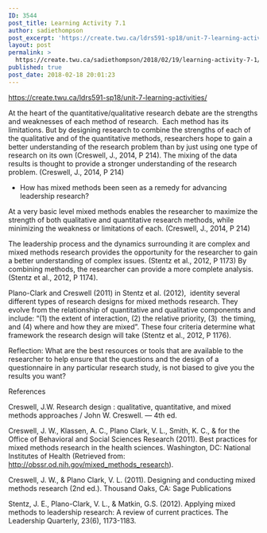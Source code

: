 ```yaml
---
ID: 3544
post_title: Learning Activity 7.1
author: sadiethompson
post_excerpt: 'https://create.twu.ca/ldrs591-sp18/unit-7-learning-activities/ At the heart of the quantitative/qualitative research debate are the strengths and weaknesses of each method of research. &nbsp;Each method has its limitations. But by designing research to combine the strengths of each of the qualitative and of the quantitative methods, researchers hope to gain a better understanding of the research problem than by &hellip; <p><a href="https://create.twu.ca/sadiethompson/2018/02/19/learning-activity-7-1/">Continue reading<span> "Learning Activity 7.1"</span></a></p>'
layout: post
permalink: >
  https://create.twu.ca/sadiethompson/2018/02/19/learning-activity-7-1/
published: true
post_date: 2018-02-18 20:01:23
---
```

<span style="font-weight: 400">https://create.twu.ca/ldrs591-sp18/unit-7-learning-activities/</span>

<span style="font-weight: 400">At the heart of the quantitative/qualitative research debate are the strengths and weaknesses of each method of research.  Each method has its limitations. But by designing research to combine the strengths of each of the qualitative and of the quantitative methods, researchers hope to gain a better understanding of the research problem than by just using one type of research on its own (Creswell, J., 2014, P 214). The mixing of the data results is thought to provide a stronger understanding of the research problem. (Creswell, J., 2014, P 214)</span>

<ul>
<li style="font-weight: 400"><span style="font-weight: 400">How has mixed methods been seen as a remedy for advancing leadership research?</span></li>
</ul>

<span style="font-weight: 400">At a very basic level mixed methods enables the researcher to maximize the strength of both qualitative and quantitative research methods, while minimizing the weakness or limitations of each. (Creswell, J., 2014, P 214)</span>

<span style="font-weight: 400">The leadership process and the dynamics surrounding it are complex and mixed methods research provides the opportunity for the researcher to gain a better understanding of complex issues. (Stentz et al., 2012, P 1173) By combining methods, the researcher can provide a more complete analysis. (Stentz et al., 2012, P 1174).</span>

<span style="font-weight: 400">Plano-Clark and Creswell (2011) in Stentz et al. (2012),  identity several different types of research designs for mixed methods research. They evolve from the relationship of quantitative and qualitative components and include: “(1) the extent of interaction, (2) the relative priority, (3)  the timing, and (4) where and how they are mixed”. These four criteria determine what framework the research design will take (Stentz et al., 2012, P 1176).</span>

<span style="font-weight: 400">Reflection: What are the best resources or tools that are available to the researcher to help ensure that the questions and the design of a questionnaire in any particular research study, is not biased to give you the results you want?</span>

<span style="font-weight: 400">References</span>

<span style="font-weight: 400">Creswell, J.W. Research design : qualitative, quantitative, and mixed methods approaches / John W. Creswell. — 4th ed.</span>

<span style="font-weight: 400">Creswell, J. W., Klassen, A. C., Plano Clark, V. L., Smith, K. C., &amp; for the Office of Behavioral and Social Sciences Research (2011). Best practices for mixed methods research in the health sciences. Washington, DC: National Institutes of Health (Retrieved from: </span><a href="http://obssr.od.nih.gov/mixed_methods_research"><span style="font-weight: 400">http://obssr.od.nih.gov/mixed_methods_research</span></a><span style="font-weight: 400">).</span>

<span style="font-weight: 400">Creswell, J. W., &amp; Plano Clark, V. L. (2011). Designing and conducting mixed methods research (2nd ed.). Thousand Oaks, CA: Sage Publications</span>

<span style="font-weight: 400">Stentz, J. E., Plano-Clark, V. L., &amp; Matkin, G.S. (2012). Applying mixed methods to leadership research: A review of current practices. The Leadership Quarterly, 23(6), 1173-1183. </span>
